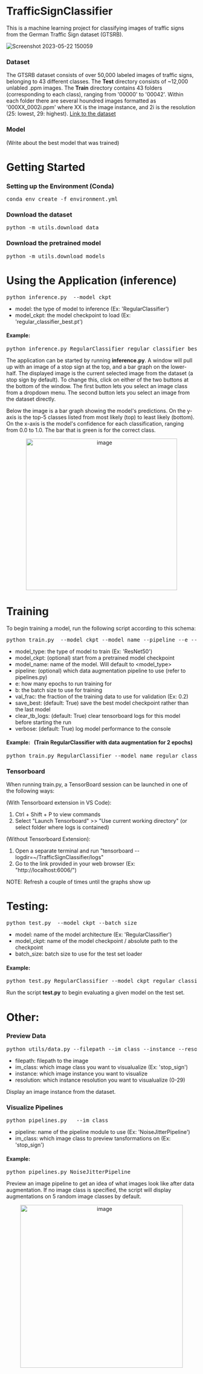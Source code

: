 # TrafficSignClassifier
This is a machine learning project for classifying images of traffic signs from the German Traffic Sign
dataset (GTSRB).


![Screenshot 2023-05-22 150059](https://github.com/lliv12/TrafficSignClassifier/assets/48921643/71250618-7625-4c9f-b8bf-a9ae13878878)

### Dataset
The GTSRB dataset consists of over 50,000 labeled images of traffic signs, belonging to 43 different classes.
The **Test** directory consists of ~12,000 unlabled .ppm images. The **Train** directory contains 43 folders
(corresponding to each class), ranging from '00000' to '00042'. Within each folder there are several houndred images
formatted as '000XX_0002i.ppm' where XX is the image instance, and 2i is the resolution (25: lowest, 29: highest).
[Link to the dataset](https://sid.erda.dk/public/archives/daaeac0d7ce1152aea9b61d9f1e19370/published-archive.html)

### Model
(Write about the best model that was trained)

# Getting Started
### Setting up the Environment (Conda)
<pre>conda env create -f environment.yml</pre>
### Download the dataset
<pre>python -m utils.download_data</pre>
### Download the pretrained model
<pre>python -m utils.download_models</pre>

# Using the Application (inference)
<pre>python inference.py <model> --model_ckpt</pre>
* model:       the type of model to inference (Ex: 'RegularClassifier')
* model_ckpt:  the model checkpoint to load (Ex: 'regular_classifier_best.pt')

#### Example:
<pre>python inference.py RegularClassifier regular_classifier_best.pt</pre>

The application can be started by running **inference.py**. A window will pull up with an image of a
stop sign at the top, and a bar graph on the lower-half. The displayed image is the current selected image from
the dataset (a stop sign by default). To change this, click on either of the two buttons at the bottom of the
window. The first button lets you select an image class from a dropdown menu. The second button lets you select
an image from the dataset directly.

Below the image is a bar graph showing the model's predictions. On the y-axis is the top-5 classes listed from
most likely (top) to least likely (bottom). On the x-axis is the model's confidence for each classification,
ranging from 0.0 to 1.0. The bar that is green is for the correct class.

<p align="center">
  <img src="https://github.com/lliv12/TrafficSignClassifier/assets/48921643/8716832d-7e58-4f64-a072-c427b1f2e3d2" alt="image" style="width:400px">
</p>

# Training
To begin training a model, run the following script according to this schema:
<pre>python train.py <model_type> --model_ckpt --model_name --pipeline --e --b --val_frac --save_best --clear_tb_logs --verbose</pre>
* model_type:    the type of model to train (Ex: 'ResNet50')
* model_ckpt:    (optional) start from a pretrained model checkpoint
* model_name:    name of the model. Will default to <model_type>
* pipeline:      (optional) which data augmentation pipeline to use (refer to pipelines.py)
* e:             how many epochs to run training for
* b:             the batch size to use for training
* val_frac:      the fraction of the training data to use for validation (Ex: 0.2)
* save_best:     (default: True) save the best model checkpoint rather than the last model
* clear_tb_logs: (default: True) clear tensorboard logs for this model before starting the run
* verbose:       (default: True) log model performance to the console

#### Example:&nbsp;&nbsp;&nbsp;(Train RegularClassifier with data augmentation for 2 epochs)
<pre>python train.py RegularClassifier --model_name regular_classifier_2 --pipeline NoiseJitterPipeline --e 2</pre>

### Tensorboard
When running train.py, a TensorBoard session can be launched in one of the following ways:

(With Tensorboard extension in VS Code):
1) Ctrl + Shift + P  to view commands
2) Select "Launch Tensorboard" >> "Use current working directory" (or select folder where logs is contained)

(Without Tensorboard Extension):
1) Open a separate terminal and run "tensorboard --logdir=~/TrafficSignClassifier/logs"
2) Go to the link provided in your web browser (Ex:  "http://localhost:6006/")

NOTE:  Refresh a couple of times until the graphs show up

# Testing:
<pre>python test.py <model> --model_ckpt --batch_size</pre>
* model:      name of the model architecture (Ex: 'RegularClassifier')
* model_ckpt: name of the model checkpoint / absolute path to the checkpoint
* batch_size: batch size to use for the test set loader

#### Example:
<pre>python test.py RegularClassifier --model_ckpt regular_classifier.pt</pre>
Run the script **test.py** to begin evaluating a given model on the test set.

# Other:
### Preview Data
<pre>python utils/data.py --filepath --im_class --instance --resolution</pre>
* filepath:   filepath to the image
* im_class:   which image class you want to visualualize (Ex: 'stop_sign')
* instance:   which image instance you want to visualize
* resolution: which instance resolution you want to visualualize (0-29)

Display an image instance from the dataset.

### Visualize Pipelines
<pre>python pipelines.py  <pipeline> --im_class</pre>
* pipeline: name of the pipeline module to use (Ex: 'NoiseJitterPipeline')
* im_class: which image class to preview tansformations on (Ex: 'stop_sign')

#### Example:
<pre>python pipelines.py NoiseJitterPipeline</pre>

Preview an image pipeline to get an idea of what images look like after data augmentation. If no image class is
specified, the script will display augmentations on 5 random image classes by default.

<p align="center">
  <img src="https://github.com/lliv12/TrafficSignClassifier/assets/48921643/a6c188b5-27e9-469f-9fba-8df9adbb65e5" alt="image" style="width:430px">
</p>
